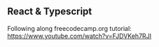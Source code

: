 ## React & Typescript
Following along freecodecamp.org tutorial: https://www.youtube.com/watch?v=FJDVKeh7RJI

